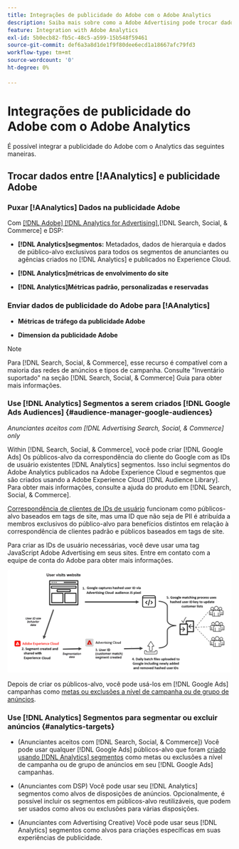 ```yaml
---
title: Integrações de publicidade do Adobe com o Adobe Analytics
description: Saiba mais sobre como a Adobe Advertising pode trocar dados com o Adobe Analytics e como você pode usar os dados em Pesquisar, Social e Comércio.
feature: Integration with Adobe Analytics
exl-id: 5b0ecb82-fb5c-48c5-a599-15b548f59461
source-git-commit: def6a3a8d1de1f9f80dee6ecd1a18667afc79fd3
workflow-type: tm+mt
source-wordcount: '0'
ht-degree: 0%

---
```


# Integrações de publicidade do Adobe com o Adobe Analytics

É possível integrar a publicidade do Adobe com o Analytics das seguintes maneiras.

## Trocar dados entre [!AAnalytics] e publicidade Adobe

### Puxar [!AAnalytics] Dados na publicidade Adobe

Com [[!DNL Adobe] [!DNL Analytics for Advertising]](/help/integrations/analytics/overview.md),[!DNL Search, Social, & Commerce] e DSP:

* **[!DNL Analytics]segmentos:**  Metadados, dados de hierarquia e dados de público-alvo exclusivos para todos os segmentos de anunciantes ou agências criados no [!DNL Analytics] e publicados no Experience Cloud.

* **[!DNL Analytics]métricas de envolvimento do site**

* **[!DNL Analytics]Métricas padrão, personalizadas e reservadas**

### Enviar dados de publicidade do Adobe para [!AAnalytics]

* **Métricas de tráfego da publicidade Adobe**

* **Dimension da publicidade Adobe**

>[!NOTE]
>
>Para [!DNL Search, Social, & Commerce], esse recurso é compatível com a maioria das redes de anúncios e tipos de campanha. Consulte &quot;Inventário suportado&quot; na seção [!DNL Search, Social, & Commerce] Guia para obter mais informações.<!-- add link when that's published in ExL -->

### Use [!DNL Analytics] Segmentos a serem criados [!DNL Google Ads Audiences] {#audience-manager-google-audiences}

*Anunciantes aceitos com [!DNL Advertising Search, Social, & Commerce] only*

<!-- Verify all -->

Within [!DNL Search, Social, & Commerce], você pode criar [!DNL Google Ads] Os públicos-alvo da correspondência do cliente do Google com as IDs de usuário existentes [!DNL Analytics] segmentos. Isso inclui segmentos do Adobe Analytics publicados na Adobe Experience Cloud e segmentos que são criados usando a Adobe Experience Cloud [!DNL Audience Library]. Para obter mais informações, consulte a ajuda do produto em [!DNL Search, Social, & Commerce].

[Correspondência de clientes de IDs de usuário](https://support.google.com/google-ads/answer/9199250) funcionam como públicos-alvo baseados em tags de site, mas uma ID que não seja de PII é atribuída a membros exclusivos do público-alvo para benefícios distintos em relação à correspondência de clientes padrão e públicos baseados em tags de site.

Para criar as IDs de usuário necessárias, você deve usar uma tag JavaScript Adobe Advertising <!-- with a user ID parameter -->em seus sites. Entre em contato com a equipe de conta do Adobe para obter mais informações.

![processo de criação de segmentos](/help/integrations/assets/ad_search_user_id_pic.png)

Depois de criar os públicos-alvo, você pode usá-los em [!DNL Google Ads] campanhas como [metas ou exclusões a nível de campanha ou de grupo de anúncios](#audience-manager-targets).

### Use [!DNL Analytics] Segmentos para segmentar ou excluir anúncios {#analytics-targets}

* (Anunciantes aceitos com [!DNL Search, Social, & Commerce]) Você pode usar qualquer [!DNL Google Ads] públicos-alvo que foram [criado usando [!DNL Analytics] segmentos](#audience-manager-google-audiences) como metas ou exclusões a nível de campanha ou de grupo de anúncios em seu [!DNL Google Ads] campanhas.

* (Anunciantes com DSP) Você pode usar seu [!DNL Analytics] segmentos como alvos de disposições de anúncios. Opcionalmente, é possível incluir os segmentos em públicos-alvo reutilizáveis, que podem ser usados como alvos ou exclusões para várias disposições.

* (Anunciantes com Advertising Creative) Você pode usar seus [!DNL Analytics] segmentos como alvos para criações específicas em suas experiências de publicidade.
